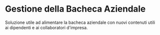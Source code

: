 # Gestione della Bacheca Aziendale
Soluzione utile ad alimentare la bacheca aziendale con nuovi contenuti utili ai dipendenti e ai collaboratori d'impresa.
